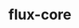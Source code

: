 ---
title: "flux-core"
layout: cache
categories: [package, v0.19]
meta: {"versions": ["0.44.0"], "compilers": ["gcc@7.3.1"], "oss": ["amzn2"], "platforms": ["linux"], "targets": ["aarch64"], "stacks": ["aws-isc-aarch64"], "num_specs": 1, "num_specs_by_stack": {"aws-isc-aarch64": 1}}
spec_details: [{"hash": "rw3d5qnsrqb3ludsnu4zbi37slxkfui7", "compiler": "gcc@7.3.1", "versions": ["0.44.0"], "os": "amzn2", "platform": "linux", "target": "aarch64", "variants": ["build_system=autotools", "~cuda", "~docs"], "stacks": ["aws-isc-aarch64"], "size": "-", "tarball": "https://binaries.spack.io/releases/v0.19/build_cache/linux-amzn2-aarch64/gcc-7.3.1/flux-core-0.44.0/linux-amzn2-aarch64-gcc-7.3.1-flux-core-0.44.0-rw3d5qnsrqb3ludsnu4zbi37slxkfui7.spack"}]
---